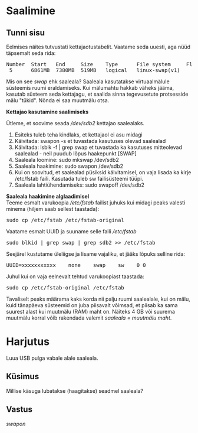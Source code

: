 # Saalimine

## Tunni sisu

Eelmises näites tutvustati kettajaotustabelit. Vaatame seda uuesti, aga nüüd täpsemalt seda rida:

<pre>
Number  Start   End     Size    Type      File system     Flags
 5      6861MB  7380MB  519MB   logical   linux-swap(v1)
</pre>

Mis on see *swap* ehk saaleala? Saaleala kasutatakse virtuaalmälule süsteemis ruumi eraldamiseks. Kui mälumahtu hakkab väheks jääma, kasutab süsteem seda kettajagu, et saalida sinna tegevusetute protsesside mälu "tükid". Nõnda ei saa muutmälu otsa.

<b>Kettajao kasutamine saalimiseks</b>

Ütleme, et soovime seada */dev/sdb2* kettajao saalealaks.

<ol>
<li>Esiteks tuleb teha kindlaks, et kettajaol ei asu midagi</li>
<li>Käivitada: swapon -s et tuvastada kasutuses olevad saalealad</li>
<li>Käivitada: lsblk -f | grep swap et tuvastada ka kasutuses mitteolevad saalealad - neil puudub lõpus haakepunkt [SWAP]</li>
<li>Saaleala loomine: sudo mkswap /dev/sdb2</li>
<li>Saaleala haakimine: sudo swapon /dev/sdb2</li>
<li>Kui on soovitud, et saalealad püsiksid käivitamisel, on vaja lisada ka kirje /etc/fstab faili. Kasutada tuleb sw failisüsteemi tüüpi.</li>
<li>Saaleala lahtiühendamiseks: sudo swapoff /dev/sdb2</li>
</ol>

<b>Saaleala haakimine alglaadimisel</b><br>
Teeme esmalt varukoopia */etc/fstab* failist juhuks kui midagi peaks valesti minema (hiljem saab sellest taastada):
<pre>
sudo cp /etc/fstab /etc/fstab-original
</pre>

Vaatame esmalt UUID ja suuname selle faili */etc/fstab*
<pre>
sudo blkid | grep swap | grep sdb2 >> /etc/fstab
</pre>

Seejärel kustutame üleliigse ja lisame vajaliku, et jääks lõpuks selline rida:
<pre>
UUID=xxxxxxxxxxx    none    swap    sw    0 0
</pre>

Juhul kui on vaja eelnevalt tehtud varukoopiast taastada:
<pre>
sudo cp /etc/fstab-original /etc/fstab
</pre>

Tavaliselt peaks määrama kaks korda nii palju ruumi saalealale, kui on mälu, kuid tänapäeva süsteemid on juba piisavalt võimsad, et piisab ka sama suurest alast kui muutmälu (RAM) maht on. Näiteks 4 GB või suurema muutmälu korral võib rakendada valemit *saaleala = muutmälu maht*.

# Harjutus

Luua USB pulga vabale alale saaleala.

## Küsimus

Millise käsuga lubatakse (haagitakse) seadmel saaleala?

## Vastus

*swapon*
